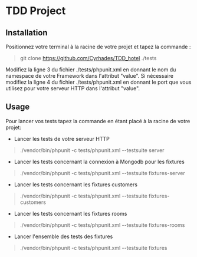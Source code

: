 # TDD Project

## Installation 
Positionnez votre terminal à la racine de votre projet et tapez la commande :
  
> git clone https://github.com/Cyrhades/TDD_hotel ./tests

Modifiez la ligne 3 du fichier ./tests/phpunit.xml en donnant le nom du namespace de votre Framework dans l'attribut "value".
Si nécessaire modifiez la ligne 4 du fichier ./tests/phpunit.xml en donnant le port que vous utilisez pour votre serveur HTTP dans l'attribut "value".



## Usage
Pour lancer vos tests tapez la commande en étant placé à la racine de votre projet:

- Lancer les tests de votre serveur HTTP
> ./vendor/bin/phpunit -c tests/phpunit.xml --testsuite server

- Lancer les tests concernant la connexion à Mongodb pour les fixtures
> ./vendor/bin/phpunit -c tests/phpunit.xml --testsuite fixtures-server

- Lancer les tests concernant les fixtures customers
> ./vendor/bin/phpunit -c tests/phpunit.xml --testsuite fixtures-customers

- Lancer les tests concernant les fixtures rooms
> ./vendor/bin/phpunit -c tests/phpunit.xml --testsuite fixtures-rooms

- Lancer l'ensemble des tests des fixtures
> ./vendor/bin/phpunit -c tests/phpunit.xml --testsuite fixtures
